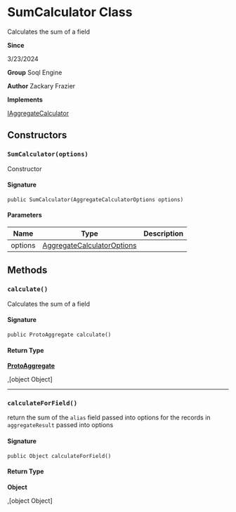 # SumCalculator Class

Calculates the sum of a field

**Since** 

3/23/2024

**Group** Soql Engine

**Author** Zackary Frazier

**Implements**

[IAggregateCalculator](IAggregateCalculator.md)

## Constructors
### `SumCalculator(options)`

Constructor

#### Signature
```apex
public SumCalculator(AggregateCalculatorOptions options)
```

#### Parameters
| Name | Type | Description |
|------|------|-------------|
| options | [AggregateCalculatorOptions](AggregateCalculatorOptions.md) |  |

## Methods
### `calculate()`

Calculates the sum of a field

#### Signature
```apex
public ProtoAggregate calculate()
```

#### Return Type
**[ProtoAggregate](../utilities/ProtoAggregate.md)**

,[object Object]

---

### `calculateForField()`

return the sum of the `alias` field passed into options 
for the records in `aggregateResult` passed into options

#### Signature
```apex
public Object calculateForField()
```

#### Return Type
**Object**

,[object Object]
